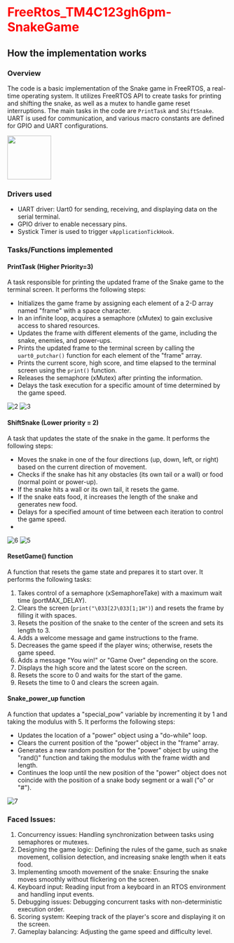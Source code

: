 # <span style="color: red;">FreeRtos_TM4C123gh6pm-SnakeGame</span>
## How the implementation works

### Overview
The code is a basic implementation of the Snake game in FreeRTOS, a real-time operating system. It utilizes FreeRTOS API to create tasks for printing and shifting the snake, as well as a mutex to handle game reset interruptions. The main tasks in the code are `PrintTask` and `ShiftSnake`. UART is used for communication, and various macro constants are defined for GPIO and UART configurations.

<img src="[https://your-image-url.type](https://github.com/Chady00/FreeRtos_TM4C123gh6pm-SnakeGame/assets/84717550/9b914bd8-3f88-4645-9104-81a26a23257c)" width="100" height="100">




### Drivers used
- UART driver: Uart0 for sending, receiving, and displaying data on the serial terminal.
- GPIO driver to enable necessary pins.
- Systick Timer is used to trigger `vApplicationTickHook`.

### Tasks/Functions implemented
#### PrintTask (Higher Priority=3)
A task responsible for printing the updated frame of the Snake game to the terminal screen. It performs the following steps:
- Initializes the game frame by assigning each element of a 2-D array named "frame" with a space character.
- In an infinite loop, acquires a semaphore (xMutex) to gain exclusive access to shared resources.
- Updates the frame with different elements of the game, including the snake, enemies, and power-ups.
- Prints the updated frame to the terminal screen by calling the `uart0_putchar()` function for each element of the "frame" array.
- Prints the current score, high score, and time elapsed to the terminal screen using the `print()` function.
- Releases the semaphore (xMutex) after printing the information.
- Delays the task execution for a specific amount of time determined by the game speed.

![2](https://github.com/Chady00/FreeRtos_TM4C123gh6pm-SnakeGame/assets/84717550/e068ac90-04ce-434b-94c9-2227f25df76d)
![3](https://github.com/Chady00/FreeRtos_TM4C123gh6pm-SnakeGame/assets/84717550/094e084a-707d-4b05-b6d3-300669959cd6)


#### ShiftSnake (Lower priority = 2)
A task that updates the state of the snake in the game. It performs the following steps:
- Moves the snake in one of the four directions (up, down, left, or right) based on the current direction of movement.
- Checks if the snake has hit any obstacles (its own tail or a wall) or food (normal point or power-up).
- If the snake hits a wall or its own tail, it resets the game.
- If the snake eats food, it increases the length of the snake and generates new food.
- Delays for a specified amount of time between each iteration to control the game speed.
- 
![6](https://github.com/Chady00/FreeRtos_TM4C123gh6pm-SnakeGame/assets/84717550/ba23d083-92c7-4df6-88a6-ec9f9a0e0403)
![5](https://github.com/Chady00/FreeRtos_TM4C123gh6pm-SnakeGame/assets/84717550/cdf5ad0d-f228-4321-bd14-b61263d2ab41)


#### ResetGame() function
A function that resets the game state and prepares it to start over. It performs the following tasks:
1. Takes control of a semaphore (xSemaphoreTake) with a maximum wait time (portMAX_DELAY).
2. Clears the screen (`print("\033[2J\033[1;1H")`) and resets the frame by filling it with spaces.
3. Resets the position of the snake to the center of the screen and sets its length to 3.
4. Adds a welcome message and game instructions to the frame.
5. Decreases the game speed if the player wins; otherwise, resets the game speed.
6. Adds a message "You win!" or "Game Over" depending on the score.
7. Displays the high score and the latest score on the screen.
8. Resets the score to 0 and waits for the start of the game.
9. Resets the time to 0 and clears the screen again.


#### Snake_power_up function
A function that updates a "special_pow" variable by incrementing it by 1 and taking the modulus with 5. It performs the following steps:
- Updates the location of a "power" object using a "do-while" loop.
- Clears the current position of the "power" object in the "frame" array.
- Generates a new random position for the "power" object by using the "rand()" function and taking the modulus with the frame width and length.
- Continues the loop until the new position of the "power" object does not coincide with the position of a snake body segment or a wall ("o" or "#").

![7](https://github.com/Chady00/FreeRtos_TM4C123gh6pm-SnakeGame/assets/84717550/71ab2bbd-f8c8-4a0b-a19f-cf3ebe2b9089)
### Faced Issues:

1. Concurrency issues: Handling synchronization between tasks using semaphores or mutexes.
2. Designing the game logic: Defining the rules of the game, such as snake movement, collision detection, and increasing snake length when it eats food.
3. Implementing smooth movement of the snake: Ensuring the snake moves smoothly without flickering on the screen.
4. Keyboard input: Reading input from a keyboard in an RTOS environment and handling input events.
5. Debugging issues: Debugging concurrent tasks with non-deterministic execution order.
6. Scoring system: Keeping track of the player's score and displaying it on the screen.
7. Gameplay balancing: Adjusting the game speed and difficulty level.   



